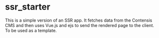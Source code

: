 # ssr_starter

This is a simple version of an SSR app.
It fetches data from the Contensis CMS and then uses Vue.js and ejs to send the rendered page to the client.
To be used as a template.
